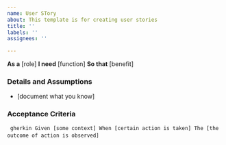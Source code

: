 ```yaml
---
name: User STory
about: This template is for creating user stories
title: ''
labels: ''
assignees: ''

---
```


**As a** [role]
**I need** [function]
**So that** [benefit]

### Details and Assumptions
* [document what you know]

### Acceptance Criteria

` ` ` gherkin
Given [some context]
When [certain action is taken]
The [the outcome of action is observed]
` ` `
